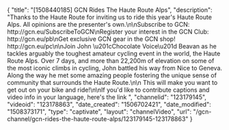 {
    "title": "[1508440185] GCN Rides The Haute Route Alps",
    "description": "Thanks to the Haute Route for inviting us to ride this year's Haute Route Alps. All opinions are the presenter's own.\n\nSubscribe to GCN: http:\/\/gcn.eu\/SubscribeToGCN\nRegister your interest in the GCN Club: http:\/\/gcn.eu\/pb\nGet exclusive GCN gear in the GCN shop! http:\/\/gcn.eu\/pc\n\nJoin John \u201cChocolate Voice\u201d Beavan as he tackles arguably the toughest amateur cycling event in the world, the Haute Route Alps. Over 7 days, and more than 22,200m of elevation on some of the most iconic climbs in cycling, John battled his way from Nice to Geneva. Along the way he met some amazing people fostering the unique sense of community that surrounds the Haute Route.\n\n This will make you want to get out on your bike and ride!\n\nIf you'd like to contribute captions and video info in your language, here's the link ",
    "channelid": "123179145",
    "videoid": "123178863",
    "date_created": "1506702421",
    "date_modified": "1508373171",
    "type": "captivate",
    "layout": "channelVideo",
    "url": "\/gcn-channel\/gcn-rides-the-haute-route-alps\/123179145-123178863"
}